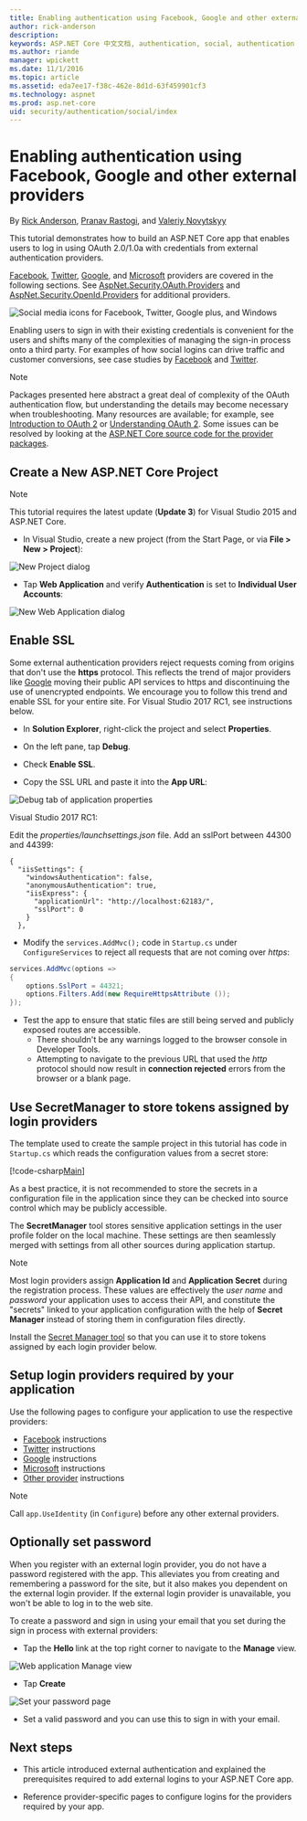 ```yaml
---
title: Enabling authentication using Facebook, Google and other external  | Microsoft Docs
author: rick-anderson
description: 
keywords: ASP.NET Core 中文文档, authentication, social, authentication providers, google, facebook, twitter, microsoft account
ms.author: riande
manager: wpickett
ms.date: 11/1/2016
ms.topic: article
ms.assetid: eda7ee17-f38c-462e-8d1d-63f459901cf3
ms.technology: aspnet
ms.prod: asp.net-core
uid: security/authentication/social/index
---
```


# Enabling authentication using Facebook, Google and other external providers

<a name=security-authentication-social-logins></a>

By [Rick Anderson](https://twitter.com/RickAndMSFT), [Pranav Rastogi](https://github.com/rustd), and [Valeriy Novytskyy](https://github.com/01binary)

This tutorial demonstrates how to build an ASP.NET Core app that enables users to log in using OAuth 2.0/1.0a with credentials from external authentication providers.

[Facebook](facebook-logins.md), [Twitter](twitter-logins.md), [Google](google-logins.md), and [Microsoft](microsoft-logins.md) providers are covered in the following sections. See [AspNet.Security.OAuth.Providers](https://github.com/aspnet-contrib/AspNet.Security.OAuth.Providers) and [AspNet.Security.OpenId.Providers](https://github.com/aspnet-contrib/AspNet.Security.OpenId.Providers) for additional providers.

![Social media icons for Facebook, Twitter, Google plus, and Windows](index/_static/social.png)

Enabling users to sign in with their existing credentials is convenient for the users and shifts many of the complexities of managing the sign-in process onto a third party. For examples of how social logins can drive traffic and customer conversions, see case studies by [Facebook](https://developers.facebook.com/case-studies) and [Twitter](https://dev.twitter.com/resources/case-studies).

> [!NOTE]
> Packages presented here abstract a great deal of complexity of the OAuth authentication flow, but understanding the details may become necessary when troubleshooting. Many resources are available; for example, see [Introduction to OAuth 2](https://www.digitalocean.com/community/tutorials/an-introduction-to-oauth-2) or [Understanding OAuth 2](http://www.bubblecode.net/en/2016/01/22/understanding-oauth2/). Some issues can be resolved by looking at the [ASP.NET Core source code for the provider packages](https://github.com/aspnet/Security/tree/dev/src).

## Create a New ASP.NET Core Project

> [!NOTE]
> This tutorial requires the latest update (**Update 3**) for Visual Studio 2015 and ASP.NET Core.

* In Visual Studio, create a new project (from the Start Page, or via **File > New > Project**):

![New Project dialog](index/_static/new-project.png)

* Tap **Web Application** and verify **Authentication** is set to **Individual User Accounts**:

![New Web Application dialog](index/_static/select-project.png)

## Enable SSL

Some external authentication providers reject requests coming from origins that don't use the **https** protocol. This reflects the trend of major providers like [Google](https://security.googleblog.com/2014/08/https-as-ranking-signal_6.html) moving their public API services to https and discontinuing the use of unencrypted endpoints. We encourage you to follow this trend and enable SSL for your entire site. For Visual Studio 2017 RC1, see instructions below.

* In **Solution Explorer**, right-click the project and select **Properties**.

* On the left pane, tap **Debug**.

* Check **Enable SSL**.

* Copy the SSL URL and paste it into the **App URL**:

![Debug tab of application properties](index/_static/ssl.png)

Visual Studio 2017 RC1:

Edit the *properties/launchsettings.json* file. Add an sslPort between 44300 and 44399:

```
{
  "iisSettings": {
    "windowsAuthentication": false,
    "anonymousAuthentication": true,
    "iisExpress": {
      "applicationUrl": "http://localhost:62183/",
      "sslPort": 0
    }
  },
```

* Modify the `services.AddMvc();` code in `Startup.cs` under `ConfigureServices` to reject all requests that are not coming over *https*:

```csharp
services.AddMvc(options =>
{
    options.SslPort = 44321;
    options.Filters.Add(new RequireHttpsAttribute ());
});
```

* Test the app to ensure that static files are still being served and publicly exposed routes are accessible.
   * There shouldn't be any warnings logged to the browser console in Developer Tools.
   * Attempting to navigate to the previous URL that used the *http* protocol should now result in **connection rejected** errors from the browser or a blank page.

## Use SecretManager to store tokens assigned by login providers

The template used to create the sample project in this tutorial has code in `Startup.cs` which reads the configuration values from a secret store:

[!code-csharp[Main](../../../common/samples/WebApplication1/Startup.cs?highlight=11&range=20-36)]

As a best practice, it is not recommended to store the secrets in a configuration file in the application since they can be checked into source control which may be publicly accessible.

The **SecretManager** tool stores sensitive application settings in the user profile folder on the local machine. These settings are then seamlessly merged with settings from all other sources during application startup.

> [!NOTE]
> Most login providers assign **Application Id** and **Application Secret** during the registration process. These values are effectively the *user name* and *password* your application uses to access their API, and constitute the "secrets" linked to your application configuration with the help of **Secret Manager** instead of storing them in configuration files directly.

Install the [Secret Manager tool](../../app-secrets.md) so that you can use it to store tokens assigned by each login provider below.

## Setup login providers required by your application

Use the following pages to configure your application to use the respective providers:

* [Facebook](facebook-logins.md) instructions
* [Twitter](twitter-logins.md) instructions
* [Google](google-logins.md) instructions
* [Microsoft](microsoft-logins.md) instructions
* [Other provider](other-logins.md) instructions

> [!NOTE]
> Call `app.UseIdentity` (in `Configure`) before any other external providers.

## Optionally set password

When you register with an external login provider, you do not have a password registered with the app. This alleviates you from creating and remembering a password for the site, but it also makes you dependent on the external login provider. If the external login provider is unavailable, you won't be able to log in to the web site.

To create a password and sign in using your email that you set during the sign in process with external providers:

* Tap the **Hello <email alias>** link at the top right corner to navigate to the **Manage** view.

![Web application Manage view](index/_static/pass1a.png)

* Tap **Create**

![Set your password page](index/_static/pass2a.png)

* Set a valid password and you can use this to sign in with your email.

## Next steps

* This article introduced external authentication and explained the prerequisites required to add external logins to your ASP.NET Core app.

* Reference provider-specific pages to configure logins for the providers required by your app.

